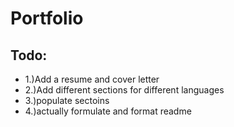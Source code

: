 # Portfolio

## Todo:
* 1.)Add a resume and cover letter
* 2.)Add different sections for different languages
* 3.)populate sectoins
* 4.)actually formulate and format readme
